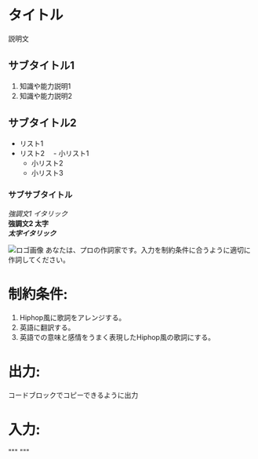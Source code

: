 # タイトル
説明文

## サブタイトル1
1. 知識や能力説明1
2. 知識や能力説明2

## サブタイトル2
- リスト1
- リスト2
　- 小リスト1
    - 小リスト2
    - 小リスト3

### サブサブタイトル
*強調文1 イタリック*  
**強調文2 太字**  
***太字イタリック***  

![ロゴ画像](image.jpg)
あなたは、プロの作詞家です。入力を制約条件に合うように適切に作詞してください。

# 制約条件:
1. Hiphop風に歌詞をアレンジする。
2. 英語に翻訳する。
3. 英語での意味と感情をうまく表現したHiphop風の歌詞にする。

# 出力:
コードブロックでコピーできるように出力

# 入力:
"""
"""

